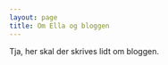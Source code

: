 ```yaml
---
layout: page
title: Om Ella og bloggen
---
```


<div class="row justify-content-between">
<div class="col-md-8 pr-5">

<p>Tja, her skal der skrives lidt om bloggen.</p>


</div>
</div>
